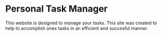 # Personal Task Manager
This website is designed to manage your tasks. This site was created to help to accomplish ones tasks in an efficient and succesful manner.
